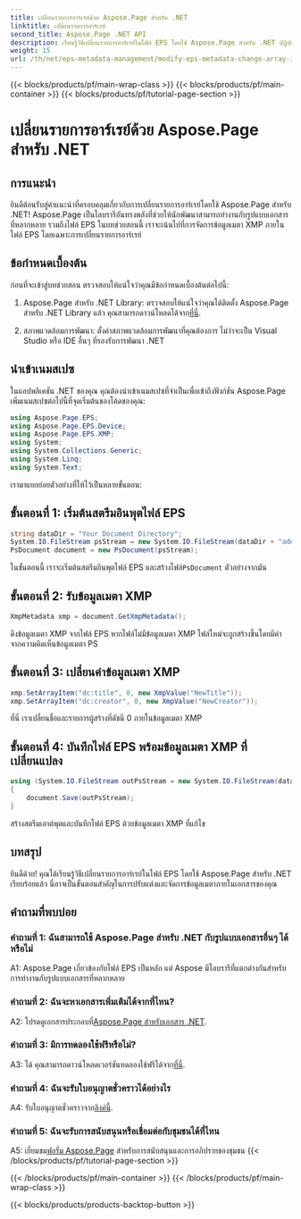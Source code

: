 ```yaml
---
title: เปลี่ยนรายการอาร์เรย์ด้วย Aspose.Page สำหรับ .NET
linktitle: เปลี่ยนรายการอาร์เรย์
second_title: Aspose.Page .NET API
description: เรียนรู้วิธีเปลี่ยนรายการอาร์เรย์ในไฟล์ EPS โดยใช้ Aspose.Page สำหรับ .NET ปฏิบัติตามคำแนะนำทีละขั้นตอนของเราเพื่อการจัดการข้อมูลเมตาที่มีประสิทธิภาพ
weight: 15
url: /th/net/eps-metadata-management/modify-eps-metadata-change-array-items/
---
```


{{< blocks/products/pf/main-wrap-class >}}
{{< blocks/products/pf/main-container >}}
{{< blocks/products/pf/tutorial-page-section >}}

# เปลี่ยนรายการอาร์เรย์ด้วย Aspose.Page สำหรับ .NET

## การแนะนำ

ยินดีต้อนรับสู่คำแนะนำที่ครอบคลุมเกี่ยวกับการเปลี่ยนรายการอาร์เรย์โดยใช้ Aspose.Page สำหรับ .NET! Aspose.Page เป็นไลบรารีอันทรงพลังที่ช่วยให้นักพัฒนาสามารถทำงานกับรูปแบบเอกสารที่หลากหลาย รวมถึงไฟล์ EPS ในบทช่วยสอนนี้ เราจะเน้นไปที่การจัดการข้อมูลเมตา XMP ภายในไฟล์ EPS โดยเฉพาะการเปลี่ยนรายการอาร์เรย์

## ข้อกำหนดเบื้องต้น

ก่อนที่จะเข้าสู่บทช่วยสอน ตรวจสอบให้แน่ใจว่าคุณมีข้อกำหนดเบื้องต้นต่อไปนี้:

1. Aspose.Page สำหรับ .NET Library: ตรวจสอบให้แน่ใจว่าคุณได้ติดตั้ง Aspose.Page สำหรับ .NET Library แล้ว คุณสามารถดาวน์โหลดได้จาก[ที่นี่](https://releases.aspose.com/page/net/).

2. สภาพแวดล้อมการพัฒนา: ตั้งค่าสภาพแวดล้อมการพัฒนาที่คุณต้องการ ไม่ว่าจะเป็น Visual Studio หรือ IDE อื่นๆ ที่รองรับการพัฒนา .NET

## นำเข้าเนมสเปซ

ในแอปพลิเคชัน .NET ของคุณ คุณต้องนำเข้าเนมสเปซที่จำเป็นเพื่อเข้าถึงฟังก์ชัน Aspose.Page เพิ่มเนมสเปซต่อไปนี้ที่จุดเริ่มต้นของโค้ดของคุณ:

```csharp
using Aspose.Page.EPS;
using Aspose.Page.EPS.Device;
using Aspose.Page.EPS.XMP;
using System;
using System.Collections.Generic;
using System.Linq;
using System.Text;

```

เรามาแยกย่อยตัวอย่างที่ให้ไว้เป็นหลายขั้นตอน:

## ขั้นตอนที่ 1: เริ่มต้นสตรีมอินพุตไฟล์ EPS

```csharp
string dataDir = "Your Document Directory";
System.IO.FileStream psStream = new System.IO.FileStream(dataDir + "add_simple_props_input.eps", System.IO.FileMode.Open, System.IO.FileAccess.Read);
PsDocument document = new PsDocument(psStream);
```

 ในขั้นตอนนี้ เราจะเริ่มต้นสตรีมอินพุตไฟล์ EPS และสร้างไฟล์`PsDocument` ตัวอย่างจากมัน

## ขั้นตอนที่ 2: รับข้อมูลเมตา XMP

```csharp
XmpMetadata xmp = document.GetXmpMetadata();
```

ดึงข้อมูลเมตา XMP จากไฟล์ EPS หากไฟล์ไม่มีข้อมูลเมตา XMP ไฟล์ใหม่จะถูกสร้างขึ้นโดยมีค่าจากความคิดเห็นข้อมูลเมตา PS

## ขั้นตอนที่ 3: เปลี่ยนค่าข้อมูลเมตา XMP

```csharp
xmp.SetArrayItem("dc:title", 0, new XmpValue("NewTitle"));
xmp.SetArrayItem("dc:creator", 0, new XmpValue("NewCreator"));
```

ที่นี่ เราเปลี่ยนชื่อและรายการผู้สร้างที่ดัชนี 0 ภายในข้อมูลเมตา XMP

## ขั้นตอนที่ 4: บันทึกไฟล์ EPS พร้อมข้อมูลเมตา XMP ที่เปลี่ยนแปลง

```csharp
using (System.IO.FileStream outPsStream = new System.IO.FileStream(dataDir + "change_array_items_output.eps", System.IO.FileMode.Create, System.IO.FileAccess.Write))
{
    document.Save(outPsStream);
}
```

สร้างสตรีมเอาต์พุตและบันทึกไฟล์ EPS ด้วยข้อมูลเมตา XMP ที่แก้ไข

## บทสรุป

ยินดีด้วย! คุณได้เรียนรู้วิธีเปลี่ยนรายการอาร์เรย์ในไฟล์ EPS โดยใช้ Aspose.Page สำหรับ .NET เรียบร้อยแล้ว นี่อาจเป็นขั้นตอนสำคัญในการปรับแต่งและจัดการข้อมูลเมตาภายในเอกสารของคุณ

## คำถามที่พบบ่อย

### คำถามที่ 1: ฉันสามารถใช้ Aspose.Page สำหรับ .NET กับรูปแบบเอกสารอื่นๆ ได้หรือไม่

A1: Aspose.Page เกี่ยวข้องกับไฟล์ EPS เป็นหลัก แต่ Aspose มีไลบรารีที่แตกต่างกันสำหรับการทำงานกับรูปแบบเอกสารที่หลากหลาย

### คำถามที่ 2: ฉันจะหาเอกสารเพิ่มเติมได้จากที่ไหน?

 A2: โปรดดูเอกสารประกอบที่[Aspose.Page สำหรับเอกสาร .NET](https://reference.aspose.com/page/net/).

### คำถามที่ 3: มีการทดลองใช้ฟรีหรือไม่?

 A3: ได้ คุณสามารถดาวน์โหลดเวอร์ชันทดลองใช้ฟรีได้จาก[ที่นี่](https://releases.aspose.com/).

### คำถามที่ 4: ฉันจะรับใบอนุญาตชั่วคราวได้อย่างไร

 A4: รับใบอนุญาตชั่วคราวจาก[ลิงค์นี้](https://purchase.aspose.com/temporary-license/).

### คำถามที่ 5: ฉันจะรับการสนับสนุนหรือเชื่อมต่อกับชุมชนได้ที่ไหน

 A5: เยี่ยมชม[ฟอรั่ม Aspose.Page](https://forum.aspose.com/c/page/39) สำหรับการสนับสนุนและการอภิปรายของชุมชน
{{< /blocks/products/pf/tutorial-page-section >}}

{{< /blocks/products/pf/main-container >}}
{{< /blocks/products/pf/main-wrap-class >}}

{{< blocks/products/products-backtop-button >}}
